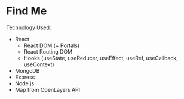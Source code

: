 # Find Me

Technology Used:

-   React
    -   React DOM (+ Portals)
    -   React Routing DOM
    -   Hooks (useState, useReducer, useEffect, useRef, useCallback, useContext)
-   MongoDB
-   Express
-   Node.js
-   Map from OpenLayers API
